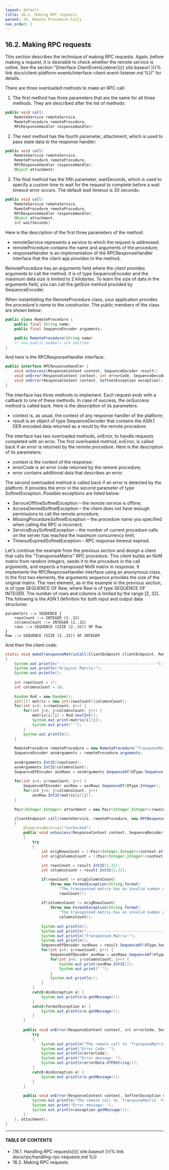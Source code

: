 ```yaml
---
layout: default
title: 16.2. Making RPC requests
parent: 16. Remote Procedure Calls
nav_order: 2
---
```


## 16.2. Making RPC requests

This section describes the technique of making RPC requests. Again, before making a request, it is desirable to check whether the remote service is online. See the section "[Interface ClientEventListener]({{ site.baseurl }}{% link docs/client-platform-events/interface-client-event-listener.md %})" for details.  

There are three overloaded methods to make an RPC call:  

1) The first method has three parameters that are the same for all three methods. They are described after the list of methods:
```java
public void call(
    RemoteService remoteService,
    RemoteProcedure remoteProcedure,
    RPCResponseHandler responseHandler)
```

2) The next method has the fourth parameter, attachment, which is used to pass state data to the response handler:
```java
public void call(
    RemoteService remoteService,
    RemoteProcedure remoteProcedure,
    RPCResponseHandler responseHandler,
    Object attachment)
```

3) The final method has the fifth parameter, waitSeconds, which is used to specify a custom time to wait for the request to complete before a wait timeout error occurs. The default wait timeout is 30 seconds:
```java
public void call(
    RemoteService remoteService,
    RemoteProcedure remoteProcedure,
    RPCResponseHandler responseHandler,
    Object attachment,
    int waitSeconds)
```
Here is the description of the first three parameters of the method:
*	<span class="param">remoteService</span> represents a service to which the request is addressed;
*	<span class="param">remoteProcedure</span> contains the name and arguments of the procedure;
*	<span class="param">responseHandler</span> is an implementation of the <span class="datatype">RPCResponseHandler</span> interface that the client app provides to the method;  

<span class="datatype">RemoteProcedure</span> has an <span class="field">arguments</span> field where the client provides arguments to call the method. It is of type <span class="datatype">SequenceEncoder</span> and the maximum data size is limited to 2 kilobytes. To learn the size of data in the <span class="field">arguments</span> field, you can call the <span class="method">getSize</span> method provided by <span class="datatype">SequenceEncoder</span>. 

When instantiating the <span class="datatype">RemoteProcedure</span> class, your application provides the procedure's name to the constructor. The public members of the class are shown below:
```java
public class RemoteProcedure {	
    public final String name;
    public final SequenceEncoder arguments;

    public RemoteProcedure(String name)
    // non-public members are omitted
}
```
And here is the <span class="datatype">RPCResponseHandler</span> interface:
```java
public interface RPCResponseHandler {
	void onSuccess(ResponseContext context, SequenceDecoder result);
	void onError(ResponseContext context, int errorCode, SequenceDecoder errorData);
	void onError(ResponseContext context, SoftnetException exception);
}
```

The interface has three methods to implement. Each request ends with a callback to one of these methods. In case of success, the <span class="method">onSuccess</span> method is called back. Here is the description of its parameters:
*	<span class="param">context</span> is, as usual, the context of any response handler of the platform;
*	<span class="param">result</span> is an object of type <span class="datatype">SequenceDecoder</span> that contains the ASN.1 DER encoded data returned as a result by the remote procedure.  

The interface has two overloaded methods, <span class="method">onError</span>, to handle requests completed with an error. The first overloaded method, <span class="method">onError</span>, is called back if an error is returned by the remote procedure. Here is the description of its parameters:
*	<span class="param">context</span> is the context of the response;
*	<span class="param">errorCode</span> is an error code returned by the remore procedure;
*	<span class="param">error</span> contains additional data that describes an error.  

The second overloaded method is called back if an error is detected by the platform. It provides the error in the second parameter of type <span class="exception">SoftnetException</span>. Possible exceptions are listed below:
*	<span class="exception">ServiceOfflineSoftnetException</span> – the remote service is offline; 
*	<span class="exception">AccessDeniedSoftnetException</span> – the client does not have enough permissions to call the remote procedure;
*	<span class="exception">MissingProcedureSoftnetException</span> – the procedure name you specified when calling the RPC is incorrect;
*	<span class="exception">ServiceBusySoftnetException</span> – the number of current procedure calls on the server has reached the maximum concurrency limit;
*	<span class="exception">TimeoutExpiredSoftnetException</span> – RPC response timeout expired.  

Let's continue the example from the previous section and design a client that calls the "TransponseMatrix" RPC procedure. This client builds an NxM matrix from random integers, sends it to the procedure in the call arguments, and expects a transposed MxN matrix in response. It implements the <span class="datatype">RPCResponseHandler</span> interface using an anonymous class. In the first two elements, the arguments sequence provides the size of the original matrix. The next element, as in the example in the previous section, is of type SEQUENCE OF Raw, where Raw is of type SEQUENCE OF INTEGER. The number of rows and columns is limited by the range [2, 32]. The following is the ASN.1 definition for both input and output data structures:
```
parameters ::= SEQUENCE {
	rawsCount ::= INTEGER (2..32)
	colomnsCount ::= INTEGER (2..32)
	rows ::= SEQUENCE (SIZE (2..32)) OF Raw
}
Raw ::= SEQUENCE (SIZE (2..32)) OF INTEGER
```

And then the client code:
```java
static void makeTransponseMatrixCall(ClientEndpoint clientEndpoint, RemoteService remoteService) 
{		
    System.out.println("-------------------------------------------");
    System.out.println("Original Matrix:");
    System.out.println();
	
    int rowsCount = 17;
    int colomnsCount = 10;
		
    Random Rnd = new Random();
    int[][] matrix = new int[rowsCount][colomnsCount]; 
    for(int i=0; i<rowsCount; i++) {			
        for(int j=0; j<colomnsCount; j++) {
            matrix[i][j] = Rnd.nextInt();
            System.out.print(matrix[i][j]);
            System.out.print(" ");
        }
        System.out.println();
    }
		
    RemoteProcedure remoteProcedure = new RemoteProcedure("TransposeMatrix");		
    SequenceEncoder asnArguments = remoteProcedure.arguments;		
		
    asnArguments.Int32(rowsCount);
    asnArguments.Int32(colomnsCount);				
    SequenceOfEncoder asnRows = asnArguments.SequenceOf(UType.Sequence);
		
    for(int i=0; i<rowsCount; i++) {
        SequenceOfEncoder asnRow = asnRows.SequenceOf(UType.Integer);
        for(int j=0; j<colomnsCount; j++)
            asnRow.Int32(matrix[i][j]);
    }		
	
    Pair<Integer,Integer> attachment = new Pair<Integer,Integer>(rowsCount, colomnsCount);

    clientEndpoint.call(remoteService, remoteProcedure, new RPCResponseHandler()
    {
        @SuppressWarnings("unchecked")
        public void onSuccess(ResponseContext context, SequenceDecoder result)
        {
            try
            {				
                int origRowsCount = ((Pair<Integer,Integer>)context.attachment).First;
                int origColomnsCount = ((Pair<Integer,Integer>)context.attachment).Second;
			
                int rowsCount = result.Int32(2,32);
                int colomnsCount = result.Int32(2,32);

                if(rowsCount != origColomnsCount)					
                    throw new FormatException(String.format(
                        "The transponsed matrix has an invalid number of rows %d",
                        rowsCount));
										
                if(colomnsCount != origRowsCount)
                    throw new FormatException(String.format(
                        "The transponsed matrix has an invalid number of colomns %d", 
                        colomnsCount));
					
                System.out.println();
                System.out.println("------------------------------------------");
                System.out.println("Transponsed Matrix:");
                System.out.println();
                SequenceOfDecoder asnRows = result.SequenceOf(UType.Sequence); 
                for(int i=0; i<rowsCount; i++) {
                    SequenceOfDecoder asnRow = asnRows.SequenceOf(UType.Integer);
                    for(int j=0; j<colomnsCount; j++) {
                        System.out.print(asnRow.Int32());
                        System.out.print(" ");
                    }
                    System.out.println();						
                }					
            }
            catch(AsnException e) {
                System.out.println(e.getMessage());					
            }	
            catch(FormatException e) {
                System.out.println(e.getMessage());
            }	
        }
			
        public void onError(ResponseContext context, int errorCode, SequenceDecoder errorData) {
            try
            {
                System.out.println("The remote call to 'TransposeMatrix' failed.");
                System.out.print("Error Code: ");
                System.out.println(errorCode);
                System.out.print("Error message: ");
                System.out.println(errorData.UTF8String());			
            }
            catch(AsnException e) {
                System.out.println(e.getMessage());					
            }
        }
			
        public void onError(ResponseContext context, SoftnetException exception) {
            System.out.println("The remote call to 'TransposeMatrix' failed.");
            System.out.print("Error message: ");
            System.out.println(exception.getMessage());			
        }
    }, attachment);
}
```

---
#### TABLE OF CONTENTS
* [16.1. Handling RPC requests]({{ site.baseurl }}{% link docs/rpc/handling-rpc-requests.md %})
* 16.2. Making RPC requests